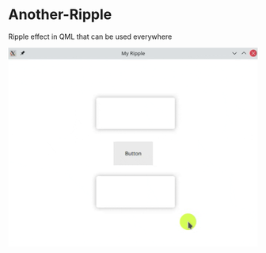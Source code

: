 # Another-Ripple
Ripple effect in QML that can be used everywhere

![](https://github.com/mmjvox/Another-Ripple/raw/main/sceencapture.gif)
